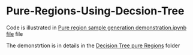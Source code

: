 # Pure-Regions-Using-Decsion-Tree

Code is illustrated in 
[Pure region sample generation demonstration.ipynb file](https://github.com/Arnab9Codes/Pure-Regions-Using-Decsion-Tree/blob/master/Pure%20region%20sample%20generation%20demonstration.ipynb) file

The demonstrtion is in details in the [Decision Tree pure Regions](https://github.com/Arnab9Codes/Pure-Regions-Using-Decsion-Tree/tree/master/Decsion%20Tree%20Pure%20Regions) folder
